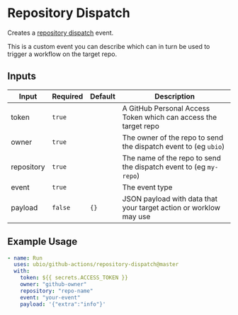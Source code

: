 # Repository Dispatch

Creates a [repository dispatch](https://help.github.com/en/actions/reference/events-that-trigger-workflows#external-events-repository_dispatch) event.

This is a custom event you can describe which can in turn be used to trigger a workflow on the target repo.

## Inputs

| Input       | Required  | Default | Description
| ----------- | --------- | ------- | -----------
| token       | `true`    |         | A GitHub Personal Access Token which can access the target repo
| owner       | `true`    |         | The owner of the repo to send the dispatch event to (eg `ubio`)
| repository  | `true`    |         | The name of the repo to send the dispatch event to (eg `my-repo`)
| event       | `true`    |         | The event type
| payload     | `false`   | `{}`    | JSON payload with data that your target action or worklow may use

## Example Usage

```yaml
- name: Run
  uses: ubio/github-actions/repository-dispatch@master
  with:
    token: ${{ secrets.ACCESS_TOKEN }}
    owner: "github-owner"
    repository: "repo-name"
    event: "your-event"
    payload: '{"extra":"info"}'
```
